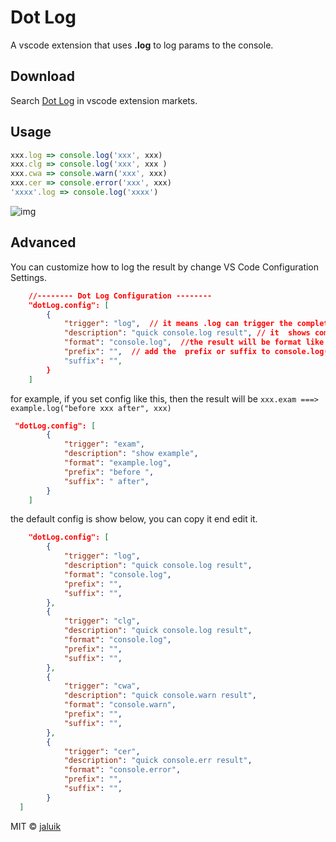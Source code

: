 # Dot Log

A vscode extension that uses **.log** to log params to the console.

## Download

Search [Dot Log](https://marketplace.visualstudio.com/items?itemName=jaluik.dot-log) in vscode extension markets.

## Usage

```javascript
xxx.log => console.log('xxx', xxx)
xxx.clg => console.log('xxx', xxx )
xxx.cwa => console.warn('xxx', xxx)
xxx.cer => console.error('xxx', xxx)
'xxxx'.log => console.log('xxxx')
```

![img](https://raw.githubusercontent.com/jaluik/dot-log/master/public/show.gif)

## Advanced

You can customize how to log the result by change VS Code Configuration Settings.

```json
    //-------- Dot Log Configuration --------
    "dotLog.config": [
        {
            "trigger": "log",  // it means .log can trigger the completion.
            "description": "quick console.log result", // it  shows completion description when triggered.
            "format": "console.log",  //the result will be format like "console.log('xxx', xxx)"
            "prefix": "",  // add the  prefix or suffix to console.log(`${prefix}xxx ${suffix}`, xxx)
            "suffix": "",
        }
    ]
```

for example, if you set config like this, then the result will be `xxx.exam ===> example.log("before xxx after", xxx)`

```json
 "dotLog.config": [
        {
            "trigger": "exam",
            "description": "show example",
            "format": "example.log",
            "prefix": "before ",
            "suffix": " after",
        }
    ]

```

the default config is show below, you can copy it end edit it.

```json
    "dotLog.config": [
        {
            "trigger": "log",
            "description": "quick console.log result",
            "format": "console.log",
            "prefix": "",
            "suffix": "",
        },
        {
            "trigger": "clg",
            "description": "quick console.log result",
            "format": "console.log",
            "prefix": "",
            "suffix": "",
        },
        {
            "trigger": "cwa",
            "description": "quick console.warn result",
            "format": "console.warn",
            "prefix": "",
            "suffix": "",
        },
        {
            "trigger": "cer",
            "description": "quick console.err result",
            "format": "console.error",
            "prefix": "",
            "suffix": "",
        }
  ]
```

MIT © [jaluik](https://github.com/jaluik)
